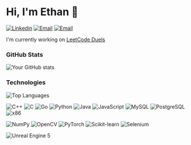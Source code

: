 # Hi, I'm Ethan 👋

[![Linkedin](https://img.shields.io/badge/-ebalakumar-blue?style=flat&logo=Linkedin&logoColor=white&link=https://www.linkedin.com/in/ebalakumar/)](https://www.linkedin.com/in/ebalakumar/)
[![Email](https://img.shields.io/badge/-balake@rpi.edu-c14438?style=flat&logo=Gmail&logoColor=white)](mailto:balake@rpi.edu)
[![Email](https://img.shields.io/badge/-ethan.balakumar@gmail.com-c14438?style=flat&logo=Gmail&logoColor=white)](mailto:ethan.balakumar@gmail.com)
<!--[![Website](https://img.shields.io/badge/-url.here-333?style=flat&logo=gnome-terminal&logoColor=white)](https://url.here)-->

I'm currently working on [LeetCode Duels](https://github.com/etbala/LeetCodeDuels)

### GitHub Stats

![Your GitHub stats](https://github-readme-stats.vercel.app/api?username=etbala&show_icons=true&theme=radical&hide=prs)

### Technologies

![Top Languages](https://github-readme-stats.vercel.app/api/top-langs/?username=etbala&layout=compact&theme=radical)

![C++](https://img.shields.io/badge/-C++-00599C?style=flat&logo=c%2B%2B&logoColor=white)
![C](https://img.shields.io/badge/-C-A8B9CC?style=flat&logo=c&logoColor=white)
![Go](https://img.shields.io/badge/-Go-00ADD8?style=flat&logo=go&logoColor=white)
![Python](https://img.shields.io/badge/-Python-3776AB?style=flat&logo=python&logoColor=white)
![Java](https://img.shields.io/badge/-Java-007396?style=flat&logo=oracle&logoColor=white)
![JavaScript](https://img.shields.io/badge/-JavaScript-F7DF1E?style=flat&logo=javascript&logoColor=black)
![MySQL](https://img.shields.io/badge/-MySQL-4479A1?style=flat&logo=mysql&logoColor=white)
![PostgreSQL](https://img.shields.io/badge/-PostgreSQL-336791?style=flat&logo=postgresql&logoColor=white)
![x86](https://img.shields.io/badge/-x86-333333?style=flat)

![NumPy](https://img.shields.io/badge/-NumPy-013243?style=flat&logo=numpy&logoColor=white)
![OpenCV](https://img.shields.io/badge/-OpenCV-5C3EE8?style=flat&logo=opencv&logoColor=white)
![PyTorch](https://img.shields.io/badge/-PyTorch-EE4C2C?style=flat&logo=pytorch&logoColor=white)
![Scikit-learn](https://img.shields.io/badge/-Scikit--learn-F7931E?style=flat&logo=scikit-learn&logoColor=white)
![Selenium](https://img.shields.io/badge/-Selenium-43B02A?style=flat&logo=selenium&logoColor=white)

![Unreal Engine 5](https://img.shields.io/badge/-Unreal%20Engine%205-0E1128?style=flat&logo=unreal-engine&logoColor=white)
